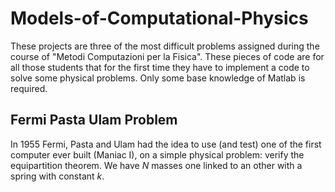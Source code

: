 # Models-of-Computational-Physics

These projects are three of the most difficult problems assigned during the course of "Metodi Computazioni per la Fisica". These pieces of code are for all those students that for the first time they have to implement a code to solve some physical problems. Only some base knowledge of Matlab is required.

## Fermi Pasta Ulam Problem
In 1955 Fermi, Pasta and Ulam had the idea to use (and test) one of the first computer ever built (Maniac I), on a simple physical problem: verify the equipartition theorem. We have $N$ masses one linked to an other with a spring with constant $k$.
